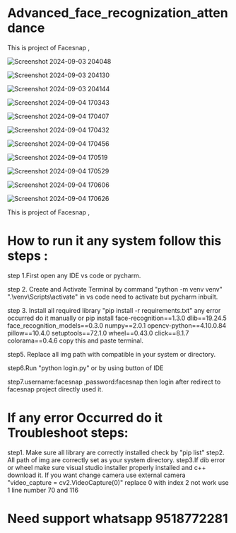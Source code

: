 # Advanced_face_recognization_attendance
This is project of Facesnap ,

![Screenshot 2024-09-03 204048](https://github.com/user-attachments/assets/6162b78d-6395-49b0-b1c5-85018420d193)

![Screenshot 2024-09-03 204130](https://github.com/user-attachments/assets/644c4ba0-7281-46cc-90d7-f80090f798ae)

![Screenshot 2024-09-03 204144](https://github.com/user-attachments/assets/17ded56c-7efa-4356-b357-574454c9a838)

![Screenshot 2024-09-04 170343](https://github.com/user-attachments/assets/310c8f89-8d40-455c-8803-7887ccde7291)

![Screenshot 2024-09-04 170407](https://github.com/user-attachments/assets/cb52aa1a-8d88-4437-a9fc-4521ab070dc2)

![Screenshot 2024-09-04 170432](https://github.com/user-attachments/assets/91a0b608-7f21-4778-bebe-89571dff1244)

![Screenshot 2024-09-04 170456](https://github.com/user-attachments/assets/118a94e9-9a93-4f7f-aac5-9214be4a8625)

![Screenshot 2024-09-04 170519](https://github.com/user-attachments/assets/19a20108-2a7a-4ff5-a80d-784fde1059ea)

![Screenshot 2024-09-04 170529](https://github.com/user-attachments/assets/0e0d5216-3ac8-4a8d-9572-aececf6d9ea3)

![Screenshot 2024-09-04 170606](https://github.com/user-attachments/assets/24516a61-d500-4a37-8366-0a22dd6b24a9)

![Screenshot 2024-09-04 170626](https://github.com/user-attachments/assets/00d25663-4a1e-4b36-859b-a6ad75416c3a)



This is project of Facesnap ,
# How to run it any system  follow this steps :
 step 1.First open any IDE vs code or pycharm.
 
 step 2. Create and Activate  Terminal  by command "python -m venv venv"   ".\venv\Scripts\activate"
 in vs code need to activate but pycharm inbuilt.
 
 step 3. Install all required library "pip install -r requirements.txt" any error occurred do it manually or 
pip install face-recognition==1.3.0 dlib==19.24.5 face_recognition_models==0.3.0 numpy==2.0.1 opencv-python==4.10.0.84 pillow==10.4.0 setuptools==72.1.0 wheel==0.43.0 click==8.1.7 colorama==0.4.6
copy this and paste terminal.

 step5. Replace all img path with compatible in your system or directory.
 
 step6.Run "python login.py" or  by using button of IDE 
 
 step7.username:facesnap  ,password:facesnap then login after redirect to facesnap project directly used it.
   
# If any error Occurred do it Troubleshoot steps:
step1. Make sure all library are correctly installed check by "pip list"
step2. All path of img are correctly set as your system directory.
step3.If dib error or wheel make sure visual studio installer properly
installed  and c++ download it. 
 If you want change camera use external camera "video_capture = cv2.VideoCapture(0)" replace 0 with index 2 not work use 1 line number 70 and 116    
# Need support whatsapp 9518772281
